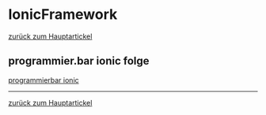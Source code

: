 # IonicFramework

[zurück zum Hauptartickel](web/cross-platform.md)

## programmier.bar ionic folge

[programmierbar ionic](https://open.spotify.com/embed-podcast/episode/1Ohf7tDbOmMmRUuSxYpyeD ':include :type=iframe width=100% height=380px')


---

[zurück zum Hauptartickel](web/cross-platform.md)
